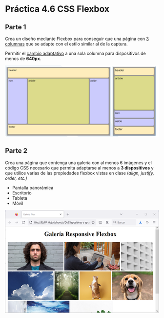 # Práctica 4.6 CSS Flexbox

## Parte 1

Crea un diseño mediante Flexbox para conseguir que una página con <u>3 columnas</u> que se adapte con el estilo similar al de la captura.   

Permitir el <u>cambio adaptativo</u> a una sola columna para dispositivos de menos de **640px**.

![](media/9a2ef81689e5bfeb16d414e29988c636.png)

## Parte 2

Crea una página que contenga una galería con al menos 6 imágenes y el código CSS necesario que permita adaptarse al menos a **3 dispositivos** y que utilice varias de las propiedades flexbox vistas en clase (*align, justify, order, etc.)*
-   Pantalla panorámica
-   Escritorio
-   Tableta
-   Móvil

![](media/d7740d9cf94a3564a30788794cb421c2.png)
